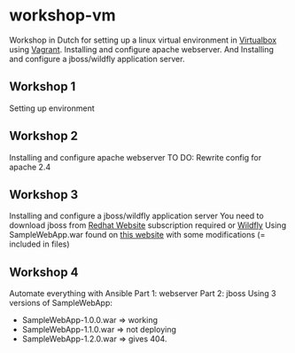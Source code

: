 # workshop-vm

Workshop in Dutch for setting up a linux virtual environment in [Virtualbox](https://www.virtualbox.org) using [Vagrant](https://www.vagrantup.com).
Installing and configure apache webserver. And Installing and configure a jboss/wildfly application server.

## Workshop 1
Setting up environment

## Workshop 2
Installing and configure apache webserver
TO DO: Rewrite config for apache 2.4

## Workshop 3
Installing and configure a jboss/wildfly application server
You need to download jboss from [Redhat Website](https://developers.redhat.com/products/eap/download) subscription required or [Wildfly](https://www.wildfly.org) 
Using SampleWebApp.war found on [this website](https://www.middlewareinventory.com/blog/sample-web-application-war-file-download/) with some modifications (= included in files)

## Workshop 4
Automate everything with Ansible
Part 1: webserver
Part 2: jboss
Using 3 versions of SampleWebApp:
- SampleWebApp-1.0.0.war => working
- SampleWebApp-1.1.0.war => not deploying
- SampleWebApp-1.2.0.war => gives 404.
